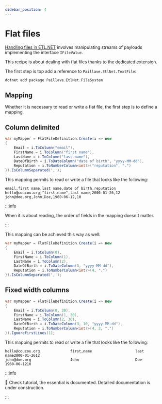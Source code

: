 ```yaml
---
sidebar_position: 4
---
```


# Flat files

[Handling files in ETL.NET](/docs/recipes/dealWithFiles) involves manipulating streams of payloads implementing the interface `IFileValue`.

This recipe is about dealing with flat files thanks to the dedicated extension.

The first step is top add a reference to `Paillave.EtlNet.TextFile`:

```sh
dotnet add package Paillave.EtlNet.FileSystem
```


## Mapping

Whether it is necessary to read or write a flat file, the first step is to define a mapping.

## Column delimited

```cs
var myMapper = FlatFileDefinition.Create(i => new
{
    Email = i.ToColumn("email"),
    FirstName = i.ToColumn("first name"),
    LastName = i.ToColumn("last name"),
    DateOfBirth = i.ToDateColumn("date of birth", "yyyy-MM-dd"),
    Reputation = i.ToNumberColumn<int?>("reputation", ".")
}).IsColumnSeparated(',');
```

This mapping permits to read or write a file that looks like the following:

```csv
email,first name,last name,date of birth,reputation
hello@coucou.org,"first,name",last name,2000-01-26,12
john@doe.org,John,Doe,1960-06-12,10
```

:::info

When it is about reading, the order of fields in the mapping doesn't matter.

:::

This mapping can be achieved this way as well:

```cs
var myMapper = FlatFileDefinition.Create(i => new
{
    Email = i.ToColumn(0),
    FirstName = i.ToColumn(1),
    LastName = i.ToColumn(2),
    DateOfBirth = i.ToDateColumn(3, "yyyy-MM-dd"),
    Reputation = i.ToNumberColumn<int?>(4, ".")
}).IsColumnSeparated(',');
```

## Fixed width columns

```cs
var myMapper = FlatFileDefinition.Create(i => new
{
    Email = i.ToColumn(0, 30),
    FirstName = i.ToColumn(1, 30),
    LastName = i.ToColumn(2, 30),
    DateOfBirth = i.ToDateColumn(3, 10, "yyyy-MM-dd"),
    Reputation = i.ToNumberColumn<int?>(4, 2, ".")
}).IgnoreFirstLines(1);
```

This mapping permits to read or write a file that looks like the following:

```csv
hello@coucou.org              first,name                    last name2000-01-2612
john@doe.org                  John                          Doe      1960-06-1210
```

:::info

:construction: Check tutorial, the essential is documented. Detailed documentation is under construction.

:::
